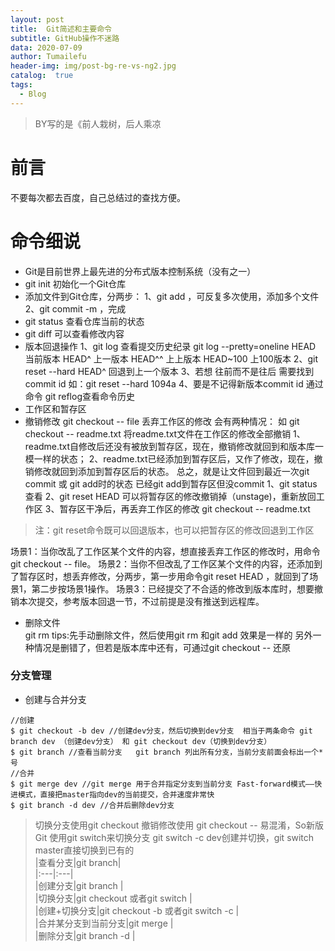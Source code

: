 ```yaml
---
layout: post
title:  Git简述和主要命令
subtitle: GitHub操作不迷路
data: 2020-07-09
author: Tumailefu
header-img: img/post-bg-re-vs-ng2.jpg
catalog:  true
tags:
  - Blog
---
```


> BY写的是《前人栽树，后人乘凉

# 前言
不要每次都去百度，自己总结过的查找方便。
# 命令细说
* Git是目前世界上最先进的分布式版本控制系统（没有之一）
* git init 初始化一个Git仓库
* 添加文件到Git仓库，分两步：
 1、git add <file>，可反复多次使用，添加多个文件
 2、git commit -m <message>，完成
* git status 查看仓库当前的状态
* git diff 可以查看修改内容
* 版本回退操作
  1、git log 查看提交历史纪录 git log --pretty=oneline
    HEAD 当前版本 HEAD^ 上一版本 HEAD^^ 上上版本 HEAD~100 上100版本
  2、git reset --hard HEAD^ 回退到上一个版本
  3、若想 往前而不是往后 需要找到commit id 如：git reset --hard 1094a
  4、要是不记得新版本commit id 通过命令 git reflog查看命令历史
 * 工作区和暂存区
 * 撤销修改 
  git checkout -- file 丢弃工作区的修改 会有两种情况：
    如 git checkout -- readme.txt 将readme.txt文件在工作区的修改全部撤销
    1、readme.txt自修改后还没有被放到暂存区，现在，撤销修改就回到和版本库一模一样的状态；
    2、readme.txt已经添加到暂存区后，又作了修改，现在，撤销修改就回到添加到暂存区后的状态。
    总之，就是让文件回到最近一次git commit 或 git add时的状态
  已经git add到暂存区但没commit
  1、git status 查看
  2、git reset HEAD <file> 可以将暂存区的修改撤销掉（unstage)，重新放回工作区
  3、暂存区干净后，再丢弃工作区的修改 git checkout -- readme.txt
  > 注：git reset命令既可以回退版本，也可以把暂存区的修改回退到工作区
  
  场景1：当你改乱了工作区某个文件的内容，想直接丢弃工作区的修改时，用命令git checkout -- file。
  场景2：当你不但改乱了工作区某个文件的内容，还添加到了暂存区时，想丢弃修改，分两步，第一步用命令git reset HEAD <file>，就回到了场景1，第二步按场景1操作。
  场景3：已经提交了不合适的修改到版本库时，想要撤销本次提交，参考版本回退一节，不过前提是没有推送到远程库。
* 删除文件  
  git rm <file>
  tips:先手动删除文件，然后使用git rm <file>和git add <file>效果是一样的
  另外一种情况是删错了，但若是版本库中还有，可通过git checkout -- <file>还原
### 分支管理
  * 创建与合并分支
  ```
  //创建
  $ git checkout -b dev //创建dev分支，然后切换到dev分支  相当于两条命令 git branch dev （创建dev分支） 和 git checkout dev（切换到dev分支）
  $ git branch //查看当前分支   git branch 列出所有分支，当前分支前面会标出一个*号
  //合并
  $ git merge dev //git merge 用于合并指定分支到当前分支 Fast-forward模式——快进模式，直接把master指向dev的当前提交，合并速度非常快
  $ git branch -d dev //合并后删除dev分支
  ```
  > 切换分支使用git checkout <branch> 撤销修改使用 git checkout -- <file> 易混淆，So新版Git 使用git switch来切换分支 git switch -c dev创建并切换，git switch master直接切换到已有的  
  |查看分支|git branch|  
  |:---|:---|  
  |创建分支|git branch <name>|  
  |切换分支|git checkout <name>或者git switch <name>|  
  |创建+切换分支|git checkout -b <name>或者git switch -c <nama>|  
  |合并某分支到当前分支|git merge <name>|  
  |删除分支|git branch -d <name>|  
